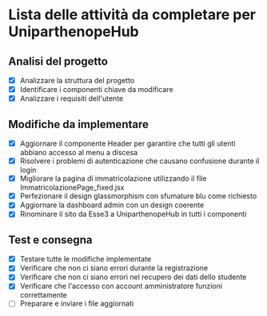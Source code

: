 # Lista delle attività da completare per UniparthenopeHub

## Analisi del progetto
- [x] Analizzare la struttura del progetto
- [x] Identificare i componenti chiave da modificare
- [x] Analizzare i requisiti dell'utente

## Modifiche da implementare
- [x] Aggiornare il componente Header per garantire che tutti gli utenti abbiano accesso al menu a discesa
- [x] Risolvere i problemi di autenticazione che causano confusione durante il login
- [x] Migliorare la pagina di immatricolazione utilizzando il file ImmatricolazionePage_fixed.jsx
- [x] Perfezionare il design glassmorphism con sfumature blu come richiesto
- [x] Aggiornare la dashboard admin con un design coerente
- [x] Rinominare il sito da Esse3 a UniparthenopeHub in tutti i componenti

## Test e consegna
- [x] Testare tutte le modifiche implementate
- [x] Verificare che non ci siano errori durante la registrazione
- [x] Verificare che non ci siano errori nel recupero dei dati dello studente
- [x] Verificare che l'accesso con account amministratore funzioni correttamente
- [ ] Preparare e inviare i file aggiornati
